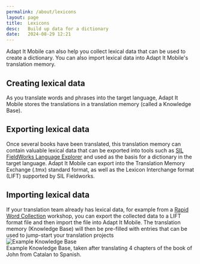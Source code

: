 ```yaml
---
permalink: /about/lexicons
layout: page
title:  Lexicons
desc:   Build up data for a dictionary
date:   2024-08-29 12:21
---
```


Adapt It Mobile can also help you collect lexical data that can be used to create a dictionary. You can also import lexical data into Adapt It Mobile's translation memory.

<div class="wrap"><div class="hero-line">

<h2>Creating lexical data</h2>
As you translate words and phrases into the target language, Adapt It Mobile stores the translations in a translation memory (called a Knowledge Base). 

<h2>Exporting lexical data</h2>
Once several books have been translated, this translation memory can contain valuable lexical data that can be exported into tools such as <a href="https://software.sil.org/fieldworks">SIL FieldWorks Language Explorer</a> and used as the basis for a dictionary in the target language. Adapt It Mobile can export into the Translation Memory Exchange (.tmx) standard format, as well as the Lexicon Interchange format (LIFT) supported by SIL Fieldworks.

<h2>Importing lexical data</h2>
If your translation team already has lexical data, for example from a <a href="https://rapidwords.net/">Rapid Word Collection</a> workshop, you can export the collected data to a LIFT format file and then import the file into Adapt It Mobile. The translation memory (Knowledge Base) will then be pre-filled with entries that can be used to jump-start your translation projects

</div>
<div class="hero-line"><img src='{{ site.baseurl }}/assets/img/kb-main.png' alt='Example Knowledge Base'><br>Example Knowledge Base, taken after translating 4 chapters of the book of John from Catalan to Spanish.</div></div>
